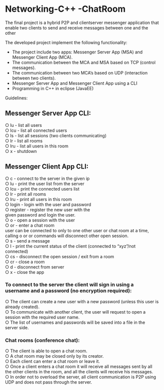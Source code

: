 # Networking-C++ -ChatRoom

The final project is a hybrid P2P and client­server messenger application
that enable two clients to send and receive messages between one and the
other

The developed project implement the following functionality:

* The project include two apps: Messenger Server App (MSA) and
 Messenger Client App (MCA).
* The communication between the MCA and MSA based on TCP 
(control messages).
* The communication between two MCA’s based on UDP 
(interaction between two clients).
* Messenger Server App and Messenger Client App using a CLI
* Programming in C++ in eclipse (JavaEE)

Guidelines:

## Messenger Server App CLI:
○ lu - list all users</br>
○ lcu - list all connected users</br>
○ ls - list all sessions (two clients communicating)</br>
○ lr - list all rooms</br>
○ lru <room name> - list all users in this room</br>
○ x - shutdown</br>

## Messenger Client App CLI:
○ c <IP> - connect to the server in the given ip</br>
○ lu - print the user list from the server</br>
○ lcu - print the connected users list</br>
○ lr - print all rooms</br>
○ lru <room name> - print all users in this room</br>
○ login <user> <password> - login with the user and password</br>
○ register <user> <password> - register the new user with the</br>
given password and login the user.</br>
○ o <username> - open a session with the user</br>
○ or <room name> - enter a chat room</br>
user can be connected to only to one other user or chat room at a
time, calling o or or commands will disconnect other open session.</br>
○ s <message> - send a message</br>
○ l - print the current status of the client (connected to “xyz”/not
connected)</br>
○ cs - disconnect the open session / exit from a room</br>
○ cr <room name> - close a room</br>
○ d - disconnect from server</br>
○ x - close the app</br>


### To connect to the server the client will sign in using a username and a password (no encryption required):
○ The client can create a new user with a new password (unless
this user is already created).</br>
○ To communicate with another client, the user will request to
open a session with the required user name.</br>
○ The list of usernames and passwords will be saved into a file in
the server side.</br>

### Chat rooms (conference chat):
○ The client is able to open a chat room.</br>
○ A chat room may be closed only by its creator.</br>
○ Each client can enter a chat room or leave it.</br>
○ Once a client enters a chat room it will receive all messages sent
by all the other clients in the room, and all the clients will
receive his messages.</br>
○ In order not to overload the server, all client communication is
P2P using UDP and does not pass through the server.</br>
